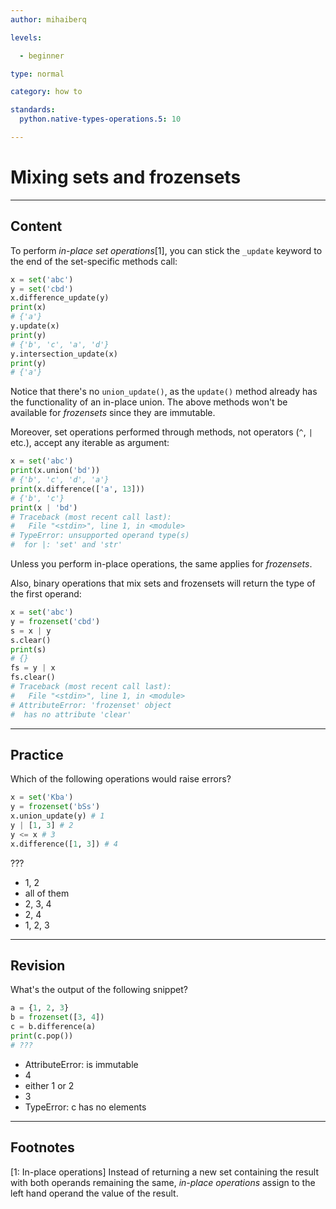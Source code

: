 ```yaml
---
author: mihaiberq

levels:

  - beginner

type: normal

category: how to

standards:
  python.native-types-operations.5: 10

---
```


# Mixing sets and frozensets

---
## Content

To perform *in-place set operations*[1], you can stick the `_update` keyword to the end of the set-specific methods call:
```python
x = set('abc')
y = set('cbd')
x.difference_update(y)
print(x)
# {'a'}
y.update(x)
print(y)
# {'b', 'c', 'a', 'd'}
y.intersection_update(x)
print(y)
# {'a'}
```
Notice that there's no `union_update()`, as the `update()` method already has the functionality of an in-place union. The above methods won't be available for *frozensets* since they are immutable.

Moreover, set operations performed through methods, not operators (`^`, `|` etc.), accept any iterable as argument:
```python
x = set('abc')
print(x.union('bd'))
# {'b', 'c', 'd', 'a'}
print(x.difference(['a', 13]))
# {'b', 'c'}
print(x | 'bd')
# Traceback (most recent call last):
#   File "<stdin>", line 1, in <module>
# TypeError: unsupported operand type(s)
#  for |: 'set' and 'str'
```
Unless you perform in-place operations, the same applies for *frozensets*.

Also, binary operations that mix sets and frozensets will return the type of the first operand:
```python
x = set('abc')
y = frozenset('cbd')
s = x | y
s.clear()
print(s)
# {}
fs = y | x
fs.clear()
# Traceback (most recent call last):
#   File "<stdin>", line 1, in <module>
# AttributeError: 'frozenset' object
#  has no attribute 'clear'
```

---
## Practice

Which of the following operations would raise errors?
```python
x = set('Kba')
y = frozenset('bSs')
x.union_update(y) # 1
y | [1, 3] # 2
y <= x # 3
x.difference([1, 3]) # 4
```
???


* 1, 2
* all of them
* 2, 3, 4
* 2, 4
* 1, 2, 3

---
## Revision

What's the output of the following snippet?
```python
a = {1, 2, 3}
b = frozenset([3, 4])
c = b.difference(a)
print(c.pop())
# ???
```

* AttributeError: is immutable
* 4
* either 1 or 2
* 3
* TypeError: c has no elements

---
## Footnotes
[1: In-place operations]
Instead of returning a new set containing the result with both operands remaining the same, *in-place operations* assign to the left hand operand the value of the result.
